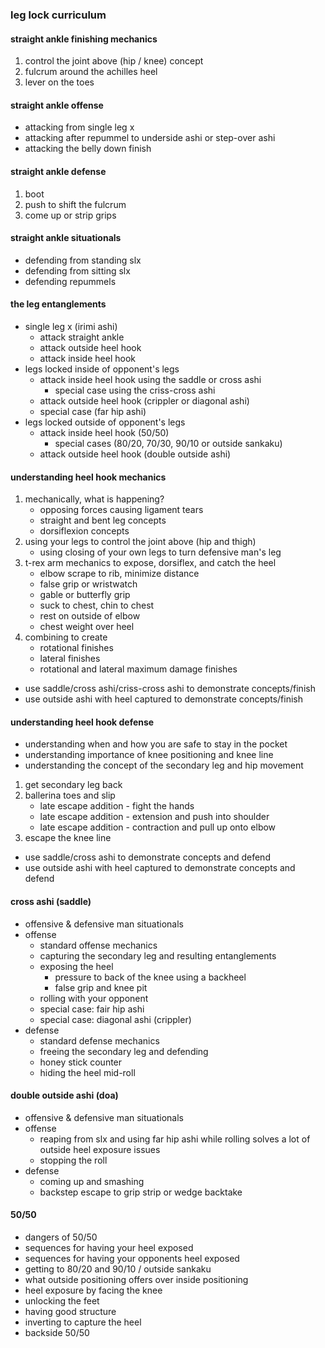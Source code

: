 ### leg lock curriculum

#### straight ankle finishing mechanics
1. control the joint above (hip / knee) concept
2. fulcrum around the achilles heel
3. lever on the toes

#### straight ankle offense
- attacking from single leg x
- attacking after repummel to underside ashi or step-over ashi
- attacking the belly down finish

#### straight ankle defense
1. boot
2. push to shift the fulcrum
3. come up or strip grips

#### straight ankle situationals
- defending from standing slx
- defending from sitting slx
- defending repummels

#### the leg entanglements
- single leg x (irimi ashi)
	- attack straight ankle
	- attack outside heel hook
	- attack inside heel hook
- legs locked inside of opponent's legs
	- attack inside heel hook using the saddle or cross ashi
		- special case using the criss-cross ashi
	- attack outside heel hook (crippler or diagonal ashi)
	- special case (far hip ashi)
- legs locked outside of opponent's legs
	- attack inside heel hook (50/50)
		- special cases (80/20, 70/30, 90/10 or outside sankaku)
	- attack outside heel hook (double outside ashi)

#### understanding heel hook mechanics
1. mechanically, what is happening?
	- opposing forces causing ligament tears
	- straight and bent leg concepts
	- dorsiflexion concepts
2. using your legs to control the joint above (hip and thigh)
	- using closing of your own legs to turn defensive man's leg
3. t-rex arm mechanics to expose, dorsiflex, and catch the heel
	- elbow scrape to rib, minimize distance
	- false grip or wristwatch
	- gable or butterfly grip
	- suck to chest, chin to chest
	- rest on outside of elbow
	- chest weight over heel
4. combining to create
	- rotational finishes
	- lateral finishes
	- rotational and lateral maximum damage finishes
- use saddle/cross ashi/criss-cross ashi to demonstrate concepts/finish
- use outside ashi with heel captured to demonstrate concepts/finish

#### understanding heel hook defense 
- understanding when and how you are safe to stay in the pocket
- understanding importance of knee positioning and knee line
- understanding the concept of the secondary leg and hip movement

1. get secondary leg back
2. ballerina toes and slip
	- late escape addition - fight the hands
	- late escape addition - extension and push into shoulder
	- late escape addition - contraction and pull up onto elbow
3. escape the knee line

- use saddle/cross ashi to demonstrate concepts and defend
- use outside ashi with heel captured to demonstrate concepts and defend

#### cross ashi (saddle)
- offensive & defensive man situationals
- offense
	- standard offense mechanics
	- capturing the secondary leg and resulting entanglements
	- exposing the heel
		- pressure to back of the knee using a backheel
		- false grip and knee pit
	- rolling with your opponent
	- special case: fair hip ashi
	- special case: diagonal ashi (crippler)
- defense
	- standard defense mechanics
	- freeing the secondary leg and defending
	- honey stick counter
	- hiding the heel mid-roll
	
#### double outside ashi (doa)
- offensive & defensive man situationals
- offense
	- reaping from slx and using far hip ashi while rolling solves a lot of outside heel exposure issues
	- stopping the roll 
- defense 
	- coming up and smashing
	- backstep escape to grip strip or wedge backtake

#### 50/50
- dangers of 50/50
- sequences for having your heel exposed
- sequences for having your opponents heel exposed
- getting to 80/20 and 90/10 / outside sankaku
- what outside positioning offers over inside positioning
- heel exposure by facing the knee
- unlocking the feet 
- having good structure
- inverting to capture the heel
- backside 50/50
